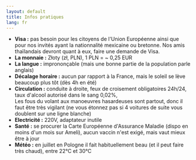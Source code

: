 ```yaml
---
layout: default
title: Infos pratiques
lang: fr
---
```


<div class="row">
  <div class="col-12">
    <ul>
        <li><strong>Visa :</strong> pas besoin pour les citoyens de l'Union Européenne ainsi que pour nos invités ayant la nationnalité mexicaine ou bretonne. Nos amis thaïlandais devront quant à eux, faire une demande de Visa.</li>
        <li><strong>La monnaie :</strong> Złoty (zł, PLN), 1 PLN = ~ 0,25 EUR</li>
        <li><strong>La langue :</strong> imprononçable (mais une bonne partie de la population parle anglais)</li>
        <li><strong>Décalage horaire :</strong> aucun par rapport à la France, mais le soleil se lève beaucoup plus tôt (dès 4h en été)</li>
        <li><strong>Circulation :</strong> conduite à droite, feux de croisement obligatoires 24h/24, taux d'alcool autorisé dans le sang 0,02%,<br />Les fous du volant aux manoeuvres hasardeuses sont partout, donc il faut être très vigilant (ne vous étonnez pas si 4 voitures de suite vous doublent sur une ligne blanche)</li>
        <li><strong>Electricité :</strong> 220V, adaptateur inutile</li>
        <li><strong>Santé :</strong> se procurer la Carte Européenne d'Assurance Maladie (dispo en moins d'un mois sur Ameli), aucun vaccin n'est exigé, mais vaut mieux être à jour</li>
        <li><strong>Météo :</strong> en juillet en Pologne il fait habituellement beau (et il peut faire très chaud), entre 22°C et 30°C</li>
    </ul>
  </div>
</div>
